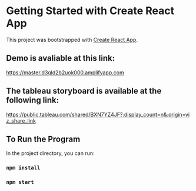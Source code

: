 # Getting Started with Create React App

This project was bootstrapped with [Create React App](https://github.com/facebook/create-react-app).

## Demo is avaliable at this link:
https://master.d3qld2b2uok000.amplifyapp.com

## The tableau storyboard is available at the following link:
https://public.tableau.com/shared/BXN7YZ4JF?:display_count=n&:origin=viz_share_link

## To Run the Program

In the project directory, you can run:
### `npm install`
### `npm start`

